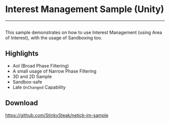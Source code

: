 # Interest Management Sample (Unity)

---

<figure><img src="../../images/samples/im-sample.gif" alt=""><figcaption></figcaption></figure>

This sample demonstrates on how to use Interest Management (using Area of Interest), with the usage of Sandboxing too. 

## Highlights

- AoI (Broad Phase Filtering)
- A small usage of Narrow Phase Filtering
- 3D and 2D Sample
- Sandbox-safe
- Late `OnChanged` Capability

## Download

https://github.com/StinkySteak/netick-im-sample